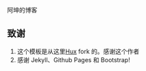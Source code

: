 


阿坤的博客

## 致谢

1. 这个模板是从这里[Hux](https://qiubaiying/qiubaiying.github.io) fork 的。感谢这个作者 
2. 感谢 Jekyll、Github Pages 和 Bootstrap!



